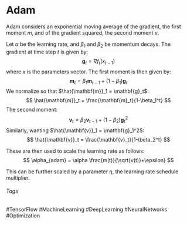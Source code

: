 # Adam

Adam considers an exponential moving average of the gradient, the first moment $m$, and of the gradient squared, the second moment $v$.

Let $\alpha$ be the learning rate, and $\beta _1$ and $\beta _2$ be momentum decays.
The gradient at time step $t$ is given by:
$$
\mathbf{g}_t = \nabla f_{t} (x_{t-1})
$$
where $x$ is the parameters vector.
The first moment is then given by: 
$$
\mathbf{m}_t = \beta _1 \mathbf{m}_{t-1} + (1-\beta_1)\mathbf{g}_t
$$
We normalize so that $\hat{\mathbf{m}}_1 = \mathbf{g}_t$:
$$
\hat{\mathbf{m}}_t = \frac{\mathbf{m}_t}{1-\beta_1^t}
$$
The second moment:
$$
\mathbf{v}_t = \beta _2 \mathbf{v}_{t-1} + (1-\beta_2)\mathbf{g}_t^2
$$
Similarly, wanting $\hat{\mathbf{v}}_1 = \mathbf{g}_1^2$:
$$
\hat{\mathbf{v}}_t = \frac{\mathbf{v}_t}{1-\beta_2^t}
$$

These are then used to scale the learning rate as follows:
$$
\alpha_{adam} = \alpha \frac{m(t)}{\sqrt{v(t)}+\epsilon}
$$

This can be further scaled by a parameter $\eta$, the learning rate schedule multiplier.

###### Tags
#TensorFlow #MachineLearning #DeepLearning #NeuralNetworks #Optimization 